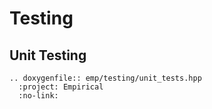 # Testing

## Unit Testing

```{eval-rst}
.. doxygenfile:: emp/testing/unit_tests.hpp
  :project: Empirical
  :no-link:   
```
